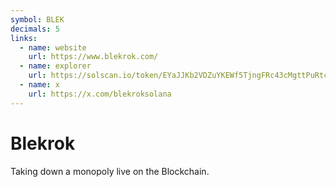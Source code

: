 ```yaml
---
symbol: BLEK
decimals: 5
links:
  - name: website
    url: https://www.blekrok.com/
  - name: explorer
    url: https://solscan.io/token/EYaJJKb2VDZuYKEWf5TjngFRc43cMgttPuRtcJwQt35z
  - name: x
    url: https://x.com/blekroksolana
---
```


# Blekrok

Taking down a monopoly live on the Blockchain.
